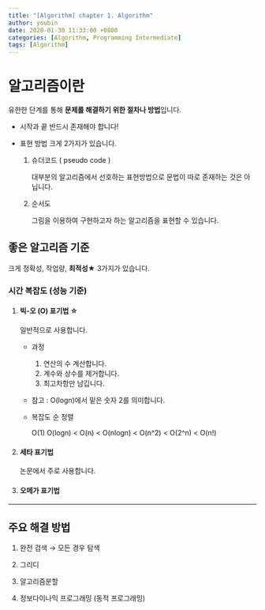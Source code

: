 ```yaml
---
title: "[Algorithm] chapter 1. Algorithm"
author: youbin
date: 2020-01-30 11:33:00 +0800
categories: [Algorithm, Programming Intermediate]
tags: [Algorithm]
---
```


# 알고리즘이란

유한한 단계를 통해 **문제를 해결하기 위한 절차나 방법**입니다.

- 시작과 끝 반드시 존재해야 합니다!

- 표현 방법 크게 2가지가 있습니다.

  1. 슈더코드 ( pseudo code )

     대부분의 알고리즘에서 선호하는 표현방법으로 문법이 따로 존재하는 것은 아닙니다.

  2. 순서도

     그림을 이용하여 구현하고자 하는 알고리즘을 표현할 수 있습니다.

## 좋은 알고리즘 기준

크게 정확성, 작업량, **최적성**★ 3가지가 있습니다.

### 시간 복잡도 (성능 기준)

1. #### **빅-오 (O) 표기법 ☆**

   일반적으로 사용합니다.

   - 과정

     1. 연산의 수 계산합니다.
     2. 계수와 상수를 제거합니다.
     3. 최고차항만 남깁니다.

   - 참고 : O(logn)에서 밑은 숫자 2를 의미합니다.

   - 복잡도 순 정렬

     O(1) O(logn) < O(n) < O(nlogn) < O(n^2) < O(2^n) < O(n!)

2. #### 세타 표기법

   논문에서 주로 사용합니다.

3. #### 오메가 표기법

---

## 주요 해결 방법

1. 완전 검색 → 모든 경우 탐색

2. 그리디
3. 알고리즘분할
4. 정보다이나믹 프로그래밍 (동적 프로그래밍)
